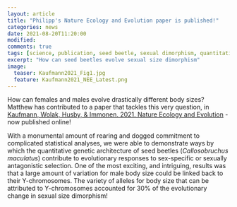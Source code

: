 ```yaml
---
layout: article
title: "Philipp's Nature Ecology and Evolution paper is published!"
categories: news
date: 2021-08-20T11:20:00
modified:
comments: true
tags: [science, publication, seed beetle, sexual dimorphism, quantitative genetics]
excerpt: "How can seed beetles evolve sexual size dimorphism"
image:
  teaser: Kaufmann2021_Fig1.jpg
  feature: Kaufmann2021_NEE_Latest.png
---
```


How can females and males evolve drastically different body sizes? Matthew has contributed to a paper that tackles this very question, in [Kaufmann, Wolak, Husby, & Immonen. 2021. Nature Ecology and Evolution](https://www.nature.com/articles/s41559-021-01530-z) - now published online!

With a monumental amount of rearing and dogged commitment to complicated statistical analyses, we were able to demonstrate ways by which the quantitative genetic architecture of seed beetles (_Callosobruchus maculatus_) contribute to evolutionary responses to sex-specific or sexually antagonistic selection. One of the most exciting, and intriguing, results was that a large amount of variation for male body size could be linked back to their Y-chromosomes. The variety of alleles for body size that can be attributed to Y-chromosomes accounted for 30% of the evolutionary change in sexual size dimorphism!




